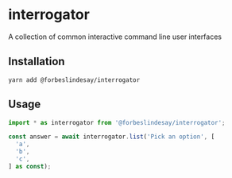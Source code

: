 # interrogator

A collection of common interactive command line user interfaces

## Installation

```
yarn add @forbeslindesay/interrogator
```

## Usage

```ts
import * as interrogator from '@forbeslindesay/interrogator';

const answer = await interrogator.list('Pick an option', [
  'a',
  'b',
  'c',
] as const);
```

